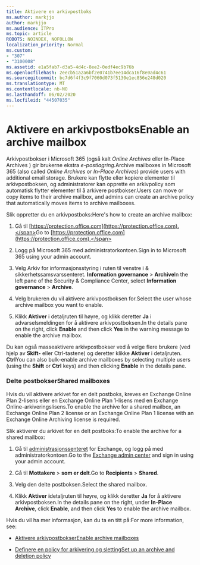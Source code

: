 ```yaml
---
title: Aktivere en arkivpostboks
ms.author: markjjo
author: markjjo
ms.audience: ITPro
ms.topic: article
ROBOTS: NOINDEX, NOFOLLOW
localization_priority: Normal
ms.custom:
- "307"
- "3100008"
ms.assetid: e1a5fab7-d3a5-4d4c-8ee2-0edf4ec9b76b
ms.openlocfilehash: 2eecb51a2a6bf2e0741b7ee14dca16f8e0ad4c61
ms.sourcegitcommit: bc7d6f4f3c9f7060d073f5130e1ec856e248d020
ms.translationtype: MT
ms.contentlocale: nb-NO
ms.lasthandoff: 06/02/2020
ms.locfileid: "44507035"
---
```

# <a name="enable-an-archive-mailbox"></a><span data-ttu-id="65976-102">Aktivere en arkivpostboks</span><span class="sxs-lookup"><span data-stu-id="65976-102">Enable an archive mailbox</span></span>

<span data-ttu-id="65976-103">Arkivpostbokser i Microsoft 365 (også kalt *Online Archives* eller In-Place Archives ) gir brukerne ekstra *e-postlagring.*</span><span class="sxs-lookup"><span data-stu-id="65976-103">Archive mailboxes in Microsoft 365 (also called *Online Archives* or *In-Place Archives*) provide users with additional email storage.</span></span> <span data-ttu-id="65976-104">Brukere kan flytte eller kopiere elementer til arkivpostboksen, og administratorer kan opprette en arkivpolicy som automatisk flytter elementer til å arkivere postbokser.</span><span class="sxs-lookup"><span data-stu-id="65976-104">Users can move or copy items to their archive mailbox, and admins can create an archive policy that automatically moves items to archive mailboxes.</span></span>
  
<span data-ttu-id="65976-105">Slik oppretter du en arkivpostboks:</span><span class="sxs-lookup"><span data-stu-id="65976-105">Here's how to create an archive mailbox:</span></span>
  
1. <span data-ttu-id="65976-106">Gå til [https://protection.office.com](https://protection.office.com).</span><span class="sxs-lookup"><span data-stu-id="65976-106">Go to [https://protection.office.com](https://protection.office.com).</span></span>

2. <span data-ttu-id="65976-107">Logg på Microsoft 365 med administratorkontoen.</span><span class="sxs-lookup"><span data-stu-id="65976-107">Sign in to Microsoft 365 using your admin account.</span></span>

3. <span data-ttu-id="65976-108">Velg Arkiv for informasjonsstyring i ruten til venstre i &amp; sikkerhetssamsvarssenteret. **Information governance** \> **Archive**</span><span class="sxs-lookup"><span data-stu-id="65976-108">In the left pane of the Security &amp; Compliance Center, select **Information governance** \> **Archive**.</span></span>

4. <span data-ttu-id="65976-109">Velg brukeren du vil aktivere arkivpostboksen for.</span><span class="sxs-lookup"><span data-stu-id="65976-109">Select the user whose archive mailbox you want to enable.</span></span>

5. <span data-ttu-id="65976-110">Klikk **Aktiver** i detaljruten til høyre, og klikk deretter **Ja** i advarselsmeldingen for å aktivere arkivpostboksen.</span><span class="sxs-lookup"><span data-stu-id="65976-110">In the details pane on the right, click **Enable** and then click **Yes** in the warning message to enable the archive mailbox.</span></span>

<span data-ttu-id="65976-111">Du kan også masseaktivere arkivpostbokser ved å velge flere brukere (ved hjelp av **Skift-** eller Ctrl-tastene) og deretter klikke **Aktiver** i detaljruten. **Ctrl**</span><span class="sxs-lookup"><span data-stu-id="65976-111">You can also bulk-enable archive mailboxes by selecting multiple users (using the **Shift** or **Ctrl** keys) and then clicking **Enable** in the details pane.</span></span>
  
### <a name="shared-mailboxes"></a><span data-ttu-id="65976-112">Delte postbokser</span><span class="sxs-lookup"><span data-stu-id="65976-112">Shared mailboxes</span></span>

<span data-ttu-id="65976-113">Hvis du vil aktivere arkivet for en delt postboks, kreves en Exchange Online Plan 2-lisens eller en Exchange Online Plan 1-lisens med en Exchange Online-arkiveringslisens.</span><span class="sxs-lookup"><span data-stu-id="65976-113">To enable the archive for a shared mailbox, an Exchange Online Plan 2 license or an Exchange Online Plan 1 license with an Exchange Online Archiving license is required.</span></span>  

<span data-ttu-id="65976-114">Slik aktiverer du arkivet for en delt postboks:</span><span class="sxs-lookup"><span data-stu-id="65976-114">To enable the archive for a shared mailbox:</span></span>

1. <span data-ttu-id="65976-115">Gå til [administrasjonssenteret](https://outlook.office365.com/ecp) for Exchange, og logg på med administratorkontoen.</span><span class="sxs-lookup"><span data-stu-id="65976-115">Go to the [Exchange admin center](https://outlook.office365.com/ecp) and sign in using your admin account.</span></span>

2. <span data-ttu-id="65976-116">Gå til **Mottakere**  >  **som er delt**.</span><span class="sxs-lookup"><span data-stu-id="65976-116">Go to **Recipients** > **Shared**.</span></span>

3. <span data-ttu-id="65976-117">Velg den delte postboksen.</span><span class="sxs-lookup"><span data-stu-id="65976-117">Select the shared mailbox.</span></span>

4. <span data-ttu-id="65976-118">Klikk **Aktiver** **i**detaljruten til høyre, og klikk deretter **Ja** for å aktivere arkivpostboksen.</span><span class="sxs-lookup"><span data-stu-id="65976-118">In the details pane on the right, under **In-Place Archive**, click **Enable**, and then click **Yes** to enable the archive mailbox.</span></span>

<span data-ttu-id="65976-119">Hvis du vil ha mer informasjon, kan du ta en titt på:</span><span class="sxs-lookup"><span data-stu-id="65976-119">For more information, see:</span></span>
  
- [<span data-ttu-id="65976-120">Aktivere arkivpostbokser</span><span class="sxs-lookup"><span data-stu-id="65976-120">Enable archive mailboxes</span></span>](https://docs.microsoft.com/microsoft-365/compliance/enable-archive-mailboxes)

- [<span data-ttu-id="65976-121">Definere en policy for arkivering og sletting</span><span class="sxs-lookup"><span data-stu-id="65976-121">Set up an archive and deletion policy</span></span>](https://docs.microsoft.com//office365/securitycompliance/set-up-an-archive-and-deletion-policy-for-mailboxes)

